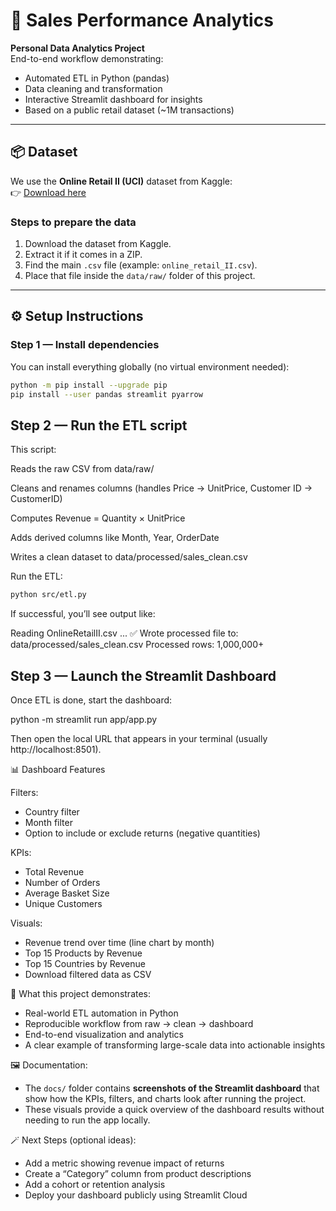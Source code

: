 # 🧾 Sales Performance Analytics

**Personal Data Analytics Project**  
End-to-end workflow demonstrating:
- Automated ETL in Python (pandas)
- Data cleaning and transformation
- Interactive Streamlit dashboard for insights
- Based on a public retail dataset (~1M transactions)

---

## 📦 Dataset

We use the **Online Retail II (UCI)** dataset from Kaggle:  
👉 [Download here](https://www.kaggle.com/datasets/mashlyn/online-retail-ii-uci)

### Steps to prepare the data
1. Download the dataset from Kaggle.
2. Extract it if it comes in a ZIP.
3. Find the main `.csv` file (example: `online_retail_II.csv`).
4. Place that file inside the `data/raw/` folder of this project.

---

## ⚙️ Setup Instructions

### Step 1 — Install dependencies
You can install everything globally (no virtual environment needed):

```bash
python -m pip install --upgrade pip
pip install --user pandas streamlit pyarrow
```

## Step 2 — Run the ETL script

This script:

Reads the raw CSV from data/raw/

Cleans and renames columns (handles Price → UnitPrice, Customer ID → CustomerID)

Computes Revenue = Quantity × UnitPrice

Adds derived columns like Month, Year, OrderDate

Writes a clean dataset to data/processed/sales_clean.csv

Run the ETL:

```bash
python src/etl.py
```


If successful, you’ll see output like:

Reading OnlineRetailII.csv ...
✅ Wrote processed file to: data/processed/sales_clean.csv
Processed rows: 1,000,000+

## Step 3 — Launch the Streamlit Dashboard

Once ETL is done, start the dashboard:

python -m streamlit run app/app.py

Then open the local URL that appears in your terminal (usually http://localhost:8501).

📊 Dashboard Features

Filters:
- Country filter
- Month filter
- Option to include or exclude returns (negative quantities)

KPIs:
- Total Revenue
- Number of Orders
- Average Basket Size
- Unique Customers

Visuals:
- Revenue trend over time (line chart by month)
- Top 15 Products by Revenue
- Top 15 Countries by Revenue
- Download filtered data as CSV

🧠 What this project demonstrates:
- Real-world ETL automation in Python
- Reproducible workflow from raw → clean → dashboard
- End-to-end visualization and analytics
- A clear example of transforming large-scale data into actionable insights

🖼️ Documentation:
- The `docs/` folder contains **screenshots of the Streamlit dashboard** that show how the KPIs, filters, and charts look after running the project.
- These visuals provide a quick overview of the dashboard results without needing to run the app locally.

🪄 Next Steps (optional ideas):
- Add a metric showing revenue impact of returns
- Create a “Category” column from product descriptions
- Add a cohort or retention analysis
- Deploy your dashboard publicly using Streamlit Cloud
